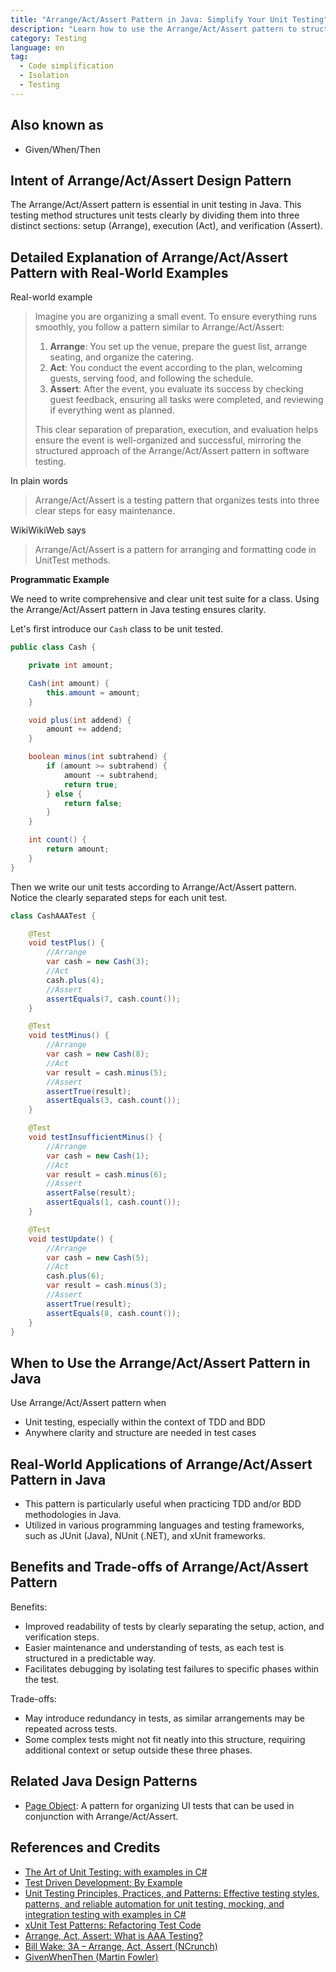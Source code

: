 ```yaml
---
title: "Arrange/Act/Assert Pattern in Java: Simplify Your Unit Testing"
description: "Learn how to use the Arrange/Act/Assert pattern to structure your unit tests in Java. Improve readability and maintainability of your code with clear testing phases."
category: Testing
language: en
tag:
  - Code simplification
  - Isolation
  - Testing
---
```


## Also known as

* Given/When/Then

## Intent of Arrange/Act/Assert Design Pattern

The Arrange/Act/Assert pattern is essential in unit testing in Java. This testing method structures unit tests clearly by dividing them into three distinct sections: setup (Arrange), execution (Act), and verification (Assert).

## Detailed Explanation of Arrange/Act/Assert Pattern with Real-World Examples

Real-world example

> Imagine you are organizing a small event. To ensure everything runs smoothly, you follow a pattern similar to Arrange/Act/Assert:
>
> 1. **Arrange**: You set up the venue, prepare the guest list, arrange seating, and organize the catering.
> 2. **Act**: You conduct the event according to the plan, welcoming guests, serving food, and following the schedule.
> 3. **Assert**: After the event, you evaluate its success by checking guest feedback, ensuring all tasks were completed, and reviewing if everything went as planned.
>
> This clear separation of preparation, execution, and evaluation helps ensure the event is well-organized and successful, mirroring the structured approach of the Arrange/Act/Assert pattern in software testing.

In plain words

> Arrange/Act/Assert is a testing pattern that organizes tests into three clear steps for easy maintenance.

WikiWikiWeb says

> Arrange/Act/Assert is a pattern for arranging and formatting code in UnitTest methods.

**Programmatic Example**

We need to write comprehensive and clear unit test suite for a class. Using the Arrange/Act/Assert pattern in Java testing ensures clarity.

Let's first introduce our `Cash` class to be unit tested.

```java
public class Cash {

    private int amount;

    Cash(int amount) {
        this.amount = amount;
    }

    void plus(int addend) {
        amount += addend;
    }

    boolean minus(int subtrahend) {
        if (amount >= subtrahend) {
            amount -= subtrahend;
            return true;
        } else {
            return false;
        }
    }

    int count() {
        return amount;
    }
}
```

Then we write our unit tests according to Arrange/Act/Assert pattern. Notice the clearly separated steps for each unit test.

```java
class CashAAATest {

    @Test
    void testPlus() {
        //Arrange
        var cash = new Cash(3);
        //Act
        cash.plus(4);
        //Assert
        assertEquals(7, cash.count());
    }

    @Test
    void testMinus() {
        //Arrange
        var cash = new Cash(8);
        //Act
        var result = cash.minus(5);
        //Assert
        assertTrue(result);
        assertEquals(3, cash.count());
    }

    @Test
    void testInsufficientMinus() {
        //Arrange
        var cash = new Cash(1);
        //Act
        var result = cash.minus(6);
        //Assert
        assertFalse(result);
        assertEquals(1, cash.count());
    }

    @Test
    void testUpdate() {
        //Arrange
        var cash = new Cash(5);
        //Act
        cash.plus(6);
        var result = cash.minus(3);
        //Assert
        assertTrue(result);
        assertEquals(8, cash.count());
    }
}
```

## When to Use the Arrange/Act/Assert Pattern in Java

Use Arrange/Act/Assert pattern when

* Unit testing, especially within the context of TDD and BDD
* Anywhere clarity and structure are needed in test cases

## Real-World Applications of Arrange/Act/Assert Pattern in Java

* This pattern is particularly useful when practicing TDD and/or BDD methodologies in Java.
* Utilized in various programming languages and testing frameworks, such as JUnit (Java), NUnit (.NET), and xUnit frameworks.

## Benefits and Trade-offs of Arrange/Act/Assert Pattern

Benefits:

* Improved readability of tests by clearly separating the setup, action, and verification steps.
* Easier maintenance and understanding of tests, as each test is structured in a predictable way.
* Facilitates debugging by isolating test failures to specific phases within the test.

Trade-offs:

* May introduce redundancy in tests, as similar arrangements may be repeated across tests.
* Some complex tests might not fit neatly into this structure, requiring additional context or setup outside these three phases.

## Related Java Design Patterns

* [Page Object](https://java-design-patterns.com/patterns/page-object/): A pattern for organizing UI tests that can be used in conjunction with Arrange/Act/Assert.

## References and Credits

* [The Art of Unit Testing: with examples in C#](https://amzn.to/49IbdwO)
* [Test Driven Development: By Example](https://amzn.to/3wEwKbF)
* [Unit Testing Principles, Practices, and Patterns: Effective testing styles, patterns, and reliable automation for unit testing, mocking, and integration testing with examples in C#](https://amzn.to/4ayjpiM)
* [xUnit Test Patterns: Refactoring Test Code](https://amzn.to/4dHGDpm)
* [Arrange, Act, Assert: What is AAA Testing?](https://blog.ncrunch.net/post/arrange-act-assert-aaa-testing.aspx)
* [Bill Wake: 3A – Arrange, Act, Assert (NCrunch)](https://xp123.com/articles/3a-arrange-act-assert/)
* [GivenWhenThen (Martin Fowler)](https://martinfowler.com/bliki/GivenWhenThen.html)
